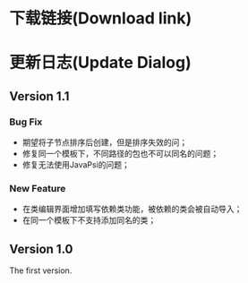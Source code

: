 # 下载链接(Download link)

# 更新日志(Update Dialog)

## Version 1.1

### Bug Fix

* 期望将子节点排序后创建，但是排序失效的问；
* 修复同一个模板下，不同路径的包也不可以同名的问题；
* 修复无法使用JavaPsi的问题；

### New Feature

* 在类编辑界面增加填写依赖类功能，被依赖的类会被自动导入；
* 在同一个模板下不支持添加同名的类；

## Version 1.0

The first version.